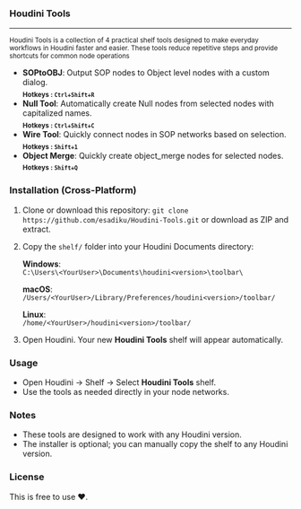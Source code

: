 ### Houdini Tools ###
---
<small>Houdini Tools is a collection of 4 practical shelf tools designed to make everyday workflows in Houdini faster and easier. These tools reduce repetitive steps and provide shortcuts for common node operations</small>

- **SOPtoOBJ**: Output SOP nodes to Object level nodes with a custom dialog.<br> <sub> **Hotkeys : ```Ctrl+Shift+R```**</sub>
- **Null Tool**: Automatically create Null nodes from selected nodes with capitalized names.<br> <sub> **Hotkeys : ```Ctrl+Shift+C```**</sub>
- **Wire Tool**: Quickly connect nodes in SOP networks based on selection. <br> <sub> **Hotkeys :  ```Shift+1```**</sub>
- **Object Merge**: Quickly create object_merge nodes for selected nodes.  <br> <sub> **Hotkeys :  ```Shift+Q```**</sub>

### Installation (Cross-Platform)

1. Clone or download this repository:
   `git clone https://github.com/esadiku/Houdini-Tools.git`
   or download as ZIP and extract.

2. Copy the `shelf/` folder into your Houdini Documents directory:

   **Windows**:  
   `C:\Users\<YourUser>\Documents\houdini<version>\toolbar\`

   **macOS**:  
   `/Users/<YourUser>/Library/Preferences/houdini<version>/toolbar/`

   **Linux**:  
   `/home/<YourUser>/houdini<version>/toolbar/`


3. Open Houdini. Your new **Houdini Tools** shelf will appear automatically.

### Usage

- Open Houdini → Shelf → Select **Houdini Tools** shelf.
- Use the tools as needed directly in your node networks.

### Notes

- These tools are designed to work with any Houdini version.
- The installer is optional; you can manually copy the shelf to any Houdini version.

### License

This is free to use ❤️.
